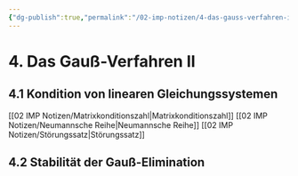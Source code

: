 ```yaml
---
{"dg-publish":true,"permalink":"/02-imp-notizen/4-das-gauss-verfahren-ii/"}
---
```


# 4. Das Gauß-Verfahren II
## 4.1 Kondition von linearen Gleichungssystemen
[[02 IMP Notizen/Matrixkonditionszahl\|Matrixkonditionszahl]]
[[02 IMP Notizen/Neumannsche Reihe\|Neumannsche Reihe]]
[[02 IMP Notizen/Störungssatz\|Störungssatz]]
## 4.2 Stabilität der Gauß-Elimination
